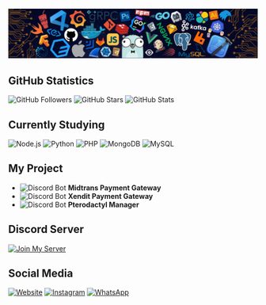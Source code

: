![Alt Text](https://raw.githubusercontent.com/GovindSingh9447/GovindSingh9447/refs/heads/main/WEBP/footer.webp)

## GitHub Statistics
![GitHub Followers](https://img.shields.io/github/followers/<D3terjenn_>?label=Followers&style=social)
![GitHub Stars](https://img.shields.io/github/stars/<D3terjenn_>?label=Stars&style=social)
![GitHub Stats](https://github-readme-stats.vercel.app/api?username=<D3terjenn_>&show_icons=true&hide_title=true&hide=prs,issues&theme=radical)


## Currently Studying
![Node.js](https://img.shields.io/badge/-Node.js-339933?style=flat-square&logo=node.js&logoColor=white)
![Python](https://img.shields.io/badge/-Python-3776AB?style=flat-square&logo=python&logoColor=white)
![PHP](https://img.shields.io/badge/-PHP-777BB4?style=flat-square&logo=php&logoColor=white)
![MongoDB](https://img.shields.io/badge/-MongoDB-47A248?style=flat-square&logo=mongodb&logoColor=white)
![MySQL](https://img.shields.io/badge/-MySQL-4479A1?style=flat-square&logo=mysql&logoColor=white)

## My Project
- ![Discord Bot](https://img.shields.io/badge/-DISCORD%20BOT-5865F2?style=flat-square&logo=discord&logoColor=white) **Midtrans Payment Gateway**
- ![Discord Bot](https://img.shields.io/badge/-DISCORD%20BOT-5865F2?style=flat-square&logo=discord&logoColor=white) **Xendit Payment Gateway**
- ![Discord Bot](https://img.shields.io/badge/-DISCORD%20BOT-5865F2?style=flat-square&logo=discord&logoColor=white) **Pterodactyl Manager**

## Discord Server
[![Join My Server](https://invidget.switchblade.xyz/your-server-id)](https://discord.gg/your-invite-link)

## Social Media
[![Website](https://img.shields.io/badge/-WEBSITE-000?style=flat-square&logo=internet-explorer&logoColor=white)](https://yourwebsite.com)
[![Instagram](https://img.shields.io/badge/-INSTAGRAM-E4405F?style=flat-square&logo=instagram&logoColor=white)](https://instagram.com/yourprofile)
[![WhatsApp](https://img.shields.io/badge/-WHATSAPP-25D366?style=flat-square&logo=whatsapp&logoColor=white)](https://wa.me/yourwhatsappnumber)

